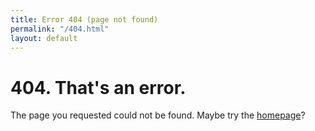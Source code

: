 ```yaml
---
title: Error 404 (page not found)
permalink: "/404.html"
layout: default
---
```


<h1>404. That's an error.</h1>
<p>The page you requested could not be found. Maybe try the <a href="{{ "/" | prepend: site.baseurl }}">homepage</a>?</p>